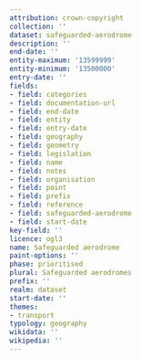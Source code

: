```yaml
---
attribution: crown-copyright
collection: ''
dataset: safeguarded-aerodrome
description: ''
end-date: ''
entity-maximum: '13599999'
entity-minimum: '13500000'
entry-date: ''
fields:
- field: categories
- field: documentation-url
- field: end-date
- field: entity
- field: entry-date
- field: geography
- field: geometry
- field: legislation
- field: name
- field: notes
- field: organisation
- field: point
- field: prefix
- field: reference
- field: safeguarded-aerodrome
- field: start-date
key-field: ''
licence: ogl3
name: Safeguarded aerodrome
paint-options: ''
phase: prioritised
plural: Safeguarded aerodromes
prefix: ''
realm: dataset
start-date: ''
themes:
- transport
typology: geography
wikidata: ''
wikipedia: ''
---
```

